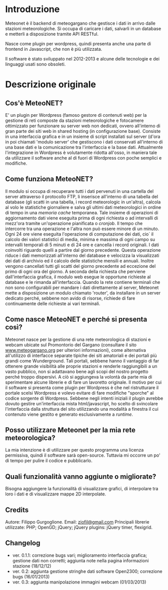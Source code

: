 # Introduzione

Meteonet è il backend di meteogargano che gestisce i dati in arrivo dalle stazioni meteorologiche.
Si occupa di caricare i dati, salvarli in un database e metterli a disposizione tramite API RESTful.

Nasce come plugin per wordpress, quindi presenta anche una parte di frontend in Javascript, che non
è più utilizzata. 

Il software è stato sviluppato nel 2012-2013 e alcune delle tecnologie e dei linguaggi usati
sono obsoleti.

# Descrizione originale

## Cos'è MeteoNET?

E' un plugin per Wordpress (famoso gestore di contenuti web) per la gestione di reti composte da stazioni meteorologiche e fotocamere ottimizzato per
funzionare su server web non dedicati, ovvero all'interno di gran parte dei siti web in shared hosting (in configurazione base).
Consiste in una interfaccia grafica e in un insieme di script installati sul server (d'ora in poi chiamati 
'modulo server' che gestiscono i dati conservati all'interno di una base dati e la comunicazione tra l'interfaccia e la base dati.
Attualmente l'integrazione in Wordpress è volutamente ridotta all'osso, in maniera tale da utilizzare il software anche al
di fuori di Wordpress con poche semplici e modifiche.

## Come funziona MeteoNET?

Il modulo si occupa di recuperare tutti i dati pervenuti in una cartella del server attraverso il protocollo FTP, li
inserisce all'interno di una tabella del database (gli scatti in una tabella, i record meteorologic in un'altra),
calcola al volo le statistiche giornaliere e salva gli ultimi dati meteorologici
in ordine di tempo in una <i>memoria cache</i> temporanea. Tale insieme di operazioni di aggiornamento dati
viene eseguita prima di ogni richiesta o ad intervalli di mezz'ora tramite un'operazione pianificata o <i>cronjob</i>.
Il tempo che intercorre tra una operazione e l'altra non può essere minore di un minuto. Ogni 24 ore viene eseguita l'operazione
di computazione dei dati, cio&grave; il calcolo dei valori statistici di media, minima e massima di ogni campo su intervalli 
temporali di 5 minuti e di 24 ore e cancella i record originali. I dati coinvolti riguardo quelli a partire dal giorno precedente.
Questa operazione riduce i dati memorizzati all'interno del database e velocizza la visualizzati dei dati di archivio 
ed il calcolo delle statistiche mensili e annuali. Inoltre vengono cancellati tutti gli scatti del giorno precedente ad eccezione 
del primo di ogni ora del giorno.
A seconda della richiesta che perviene dall'interfaccia grafica, il modulo web esegue le opportune richieste al database e le rimanda 
all'interfaccia.
Quando la rete contiene terminali che non sono configurabili per mandare i dati direttamente al server, Meteonet mette a disposizione
un modulo chiamato 'router', da installare in un server dedicato perché, sebbene non avido di risorse, richiede di fare continuamente delle
richieste ai vari terminali. 

## Come nasce MeteoNET e perché si presenta così?

Meteonet nasce per la gestione di una rete meteorologica di stazioni e webcam ubicate sul Promontorio del Gargano (consultare il sito
www.meteogargano.org per ulteriori informazioni), come alternativa all'utilizzo di interfacce separate tipiche dei siti amatoriali e 
dei portali pi&ugrave; grandi come Wunderground. Tali portali, sebbene hanno il vantaggio di far ottenere grande visibilità alle
proprie stazioni e renderle raggiungibili a un vasto pubblico, non si adattavano bene agli scopi del nostro progetto perché troppo 
dispersivi. A ciò si aggiungeva la volontà da parte mia di sperimentare alcune librerie e di fare un lavoretto originale.
Il motivo per cui il software si presenta come plugin per Wordpress è che nel ristrutturare il portale scelsi Wordpress e volevo
evitare di fare modifiche "sporche" al codice sorgente di Wordpress. Sebbene negli intenti iniziali il plugin avrebbe dovuto gestire
un'interfaccia mista html/javascript, ho scelto di svincolare l'interfaccia dalla struttura del sito utilizzando una modalità a finestra
il cui contenuto viene gestito e generato esclusivamente a <i>runtime</i>.

## Posso utilizzare Meteonet per la mia rete meteorologica?

La mia intenzione è di utilizzare per questo programma una licenza permissiva, quindi il software sarà open-source. 
Tuttavia mi occorre un po' di tempo per pulire il codice e pubblicarlo. 

## Quali funzionalità vanno aggiunte o migliorate? 
Bisogna aggiungere la funzionalità di visualizzare grafici, di interpolare tra loro i dati e di visualizzare mappe 2D interpolate.

## Credits
Autore: Filippo Gurgoglione. Email: ziofil@gmail.com
Principali librerie utilizzate: PHP; OpenGD; jQuery; jQuery plugins: jQuery timer, flexigrid.

## Changelog
 - ver. 0.1.1: correzione bugs vari; miglioramento interfaccia grafica; gestione dati non corretti; aggiunta note nella pagina informazioni stazione (18/12/12)</li>
 - ver. 0.2: aggiunta gestione stringhe dati software Open2300; correzione bugs (16/01/2013)</li>
 - ver. 0.3: aggiunta manipolazione immagini webcam (01/03/2013)</li>
